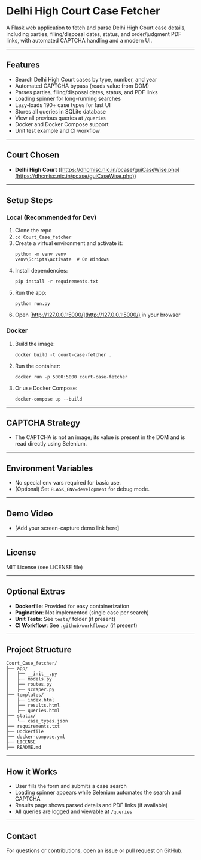 # Delhi High Court Case Fetcher

A Flask web application to fetch and parse Delhi High Court case details, including parties, filing/disposal dates, status, and order/judgment PDF links, with automated CAPTCHA handling and a modern UI.

---

## Features
- Search Delhi High Court cases by type, number, and year
- Automated CAPTCHA bypass (reads value from DOM)
- Parses parties, filing/disposal dates, status, and PDF links
- Loading spinner for long-running searches
- Lazy-loads 190+ case types for fast UI
- Stores all queries in SQLite database
- View all previous queries at `/queries`
- Docker and Docker Compose support
- Unit test example and CI workflow

---

## Court Chosen
- **Delhi High Court** ([https://dhcmisc.nic.in/pcase/guiCaseWise.php](https://dhcmisc.nic.in/pcase/guiCaseWise.php))

---

## Setup Steps

### Local (Recommended for Dev)
1. Clone the repo
2. `cd Court_Case_fetcher`
3. Create a virtual environment and activate it:
   ```
   python -m venv venv
   venv\Scripts\activate  # On Windows
   ```
4. Install dependencies:
   ```
   pip install -r requirements.txt
   ```
5. Run the app:
   ```
   python run.py
   ```
6. Open [http://127.0.0.1:5000/](http://127.0.0.1:5000/) in your browser

### Docker
1. Build the image:
   ```
   docker build -t court-case-fetcher .
   ```
2. Run the container:
   ```
   docker run -p 5000:5000 court-case-fetcher
   ```
3. Or use Docker Compose:
   ```
   docker-compose up --build
   ```

---

## CAPTCHA Strategy
- The CAPTCHA is not an image; its value is present in the DOM and is read directly using Selenium.

---

## Environment Variables
- No special env vars required for basic use.
- (Optional) Set `FLASK_ENV=development` for debug mode.

---

## Demo Video
- [Add your screen-capture demo link here]

---

## License
MIT License (see LICENSE file)

---

## Optional Extras
- **Dockerfile**: Provided for easy containerization
- **Pagination**: Not implemented (single case per search)
- **Unit Tests**: See `tests/` folder (if present)
- **CI Workflow**: See `.github/workflows/` (if present)

---

## Project Structure

```
Court_Case_fetcher/
├── app/
│   ├── __init__.py
│   ├── models.py
│   ├── routes.py
│   ├── scraper.py
├── templates/
│   ├── index.html
│   ├── results.html
│   ├── queries.html
├── static/
│   └── case_types.json
├── requirements.txt
├── Dockerfile
├── docker-compose.yml
├── LICENSE
├── README.md
```

---

## How it Works
- User fills the form and submits a case search
- Loading spinner appears while Selenium automates the search and CAPTCHA
- Results page shows parsed details and PDF links (if available)
- All queries are logged and viewable at `/queries`

---

## Contact
For questions or contributions, open an issue or pull request on GitHub.